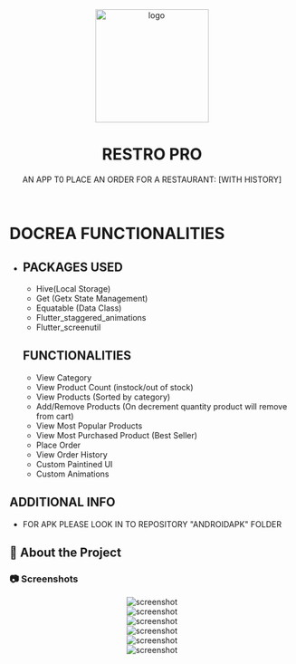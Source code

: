 
<div align="center">

  <img src="readme_assets/logo.png" alt="logo" width="200" height="auto" />
  <h1>RESTRO PRO </h1>
  
  <p>
   AN APP T0 PLACE AN ORDER FOR A RESTAURANT:
   [WITH HISTORY]
  </p>
  
  
<!-- Badges -->

 
</div>

<br />

<!-- Table of Contents -->
# DOCREA FUNCTIONALITIES

- ## PACKAGES USED
  - Hive(Local Storage)
  - Get (Getx State Management)
  - Equatable (Data Class)
  - Flutter_staggered_animations
  - Flutter_screenutil

 
  <!-- About the Project -->
    
 
  ## FUNCTIONALITIES
  - View Category 
  - View Product Count (instock/out of stock)
  - View Products (Sorted by category)
  - Add/Remove Products (On decrement quantity product will remove from cart)
  - View Most Popular Products
  - View Most Purchased Product (Best Seller)
  - Place Order
  - View Order History
  - Custom Paintined UI
  - Custom Animations
## ADDITIONAL INFO
  - FOR APK  PLEASE LOOK IN TO REPOSITORY "ANDROIDAPK" FOLDER
   
 

  

<!-- About the Project -->
## :star2: About the Project


<!-- Screenshots -->
### :camera: Screenshots

<div align="center"> 
  <img src="readme_assets/0.jpg" alt="screenshot" />
</div>

<div align="center"> 
  <img src="readme_assets/1.jpg" alt="screenshot" />
</div>
<div align="center"> 
  <img src="readme_assets/2.jpg" alt="screenshot" />
</div>
<div align="center"> 
  <img src="readme_assets/3.jpg" alt="screenshot" />
</div>
<div align="center"> 
  <img src="readme_assets/4.jpg" alt="screenshot" />
</div>
<div align="center"> 
  <img src="readme_assets/5.jpg" alt="screenshot" />
</div>